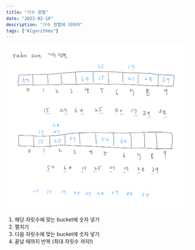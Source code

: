 ```yaml
---
title: "기수 정렬"
date: "2023-02-10"
description: "기수 정렬에 대하여"
tags: ["Algorithms"]
---
```


![image.png](./images/radix-1.png)

1. 해당 자릿수에 맞는 bucket에 숫자 넣기
2. 펼치기
3. 다음 자릿수에 맞는 bucket에 숫자 넣기
4. 끝날 때까지 반복 (최대 자릿수 까지!)
